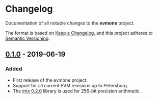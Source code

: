 # Changelog

Documentation of all notable changes to the **evmone** project.

The format is based on [Keep a Changelog],
and this project adheres to [Semantic Versioning].


## [0.1.0] - 2019-06-19
### Added
- First release of the evmone project.
- Support for all current EVM revisions up to Petersburg.
- The [intx 0.2.0](https://github.com/chfast/intx/releases/tag/v0.2.0) library is used for 256-bit precision arithmetic. 


[0.1.0]: https://github.com/ethereum/evmone/releases/tag/v0.1.0

[Keep a Changelog]: https://keepachangelog.com/en/1.0.0/
[Semantic Versioning]: https://semver.org
